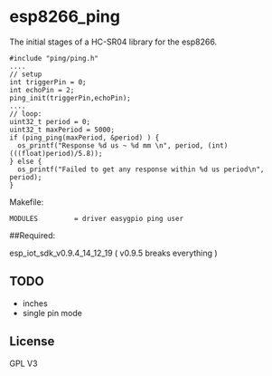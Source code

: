 # esp8266_ping
The initial stages of a HC-SR04 library for the esp8266.
```
#include "ping/ping.h"
....
// setup
int triggerPin = 0;
int echoPin = 2;
ping_init(triggerPin,echoPin);
....
// loop:
uint32_t period = 0;
uint32_t maxPeriod = 5000;
if (ping_ping(maxPeriod, &period) ) {
  os_printf("Response %d us ~ %d mm \n", period, (int)(((float)period)/5.8));
} else {
  os_printf("Failed to get any response within %d us period\n", period);
}
```

Makefile:
```
MODULES         = driver easygpio ping user
```

##Required:

esp_iot_sdk_v0.9.4_14_12_19 ( v0.9.5 breaks everything ) 


## TODO

* inches
* single pin mode

## License

GPL V3
